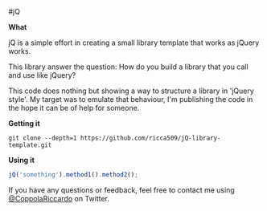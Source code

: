 #jQ

**What**

jQ is a simple effort in creating a small library template that works as jQuery works.

This library answer the question: How do you build a library that you call and use like jQuery?

This code does nothing but showing a way to structure a library in 'jQuery style'.
My target was to emulate that behaviour, I'm publishing the code in the hope it can be of help for someone.

**Getting it**

```
git clone --depth=1 https://github.com/ricca509/jQ-library-template.git
```

**Using it**

```javascript
jQ('something').method1().method2();
```

If you have any questions or feedback, feel free to contact me using [@CoppolaRiccardo](https://twitter.com/CoppolaRiccardo) on Twitter.